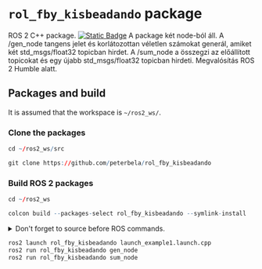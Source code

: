 # `rol_fby_kisbeadando` package
ROS 2 C++ package.  [![Static Badge](https://img.shields.io/badge/ROS_2-Humble-34aec5)](https://docs.ros.org/en/humble/)
A package két node-ból áll. A /gen_node tangens jelet és korlátozottan véletlen számokat generál, amiket két std_msgs/float32 topicban hirdet. A /sum_node a összegzi az előállított topicokat és egy újabb std_msgs/float32 topicban hirdeti. Megvalósítás ROS 2 Humble alatt.
## Packages and build

It is assumed that the workspace is `~/ros2_ws/`.

### Clone the packages
``` r
cd ~/ros2_ws/src
```
``` r
git clone https://github.com/peterbela/rol_fby_kisbeadando
```

### Build ROS 2 packages
``` r
cd ~/ros2_ws
```
``` r
colcon build --packages-select rol_fby_kisbeadando --symlink-install
```

<details>
<summary> Don't forget to source before ROS commands.</summary>

``` bash
source ~/ros2_ws/install/setup.bash
```
</details>

``` r
ros2 launch rol_fby_kisbeadando launch_example1.launch.cpp
ros2 run rol_fby_kisbeadando gen_node
ros2 run rol_fby_kisbeadando sum_node 
```
